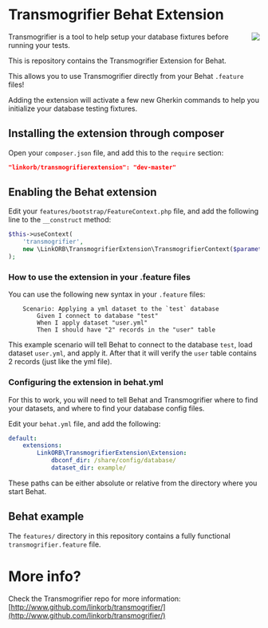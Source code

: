 # Transmogrifier Behat Extension
<img src="http://www.linkorb.com/d/online/linkorb/upload/transmogrifier.gif" align="right" />

Transmogrifier is a tool to help setup your database fixtures before running your tests.

This is repository contains the Transmogrifier Extension for Behat.

This allows you to use Transmogrifier directly from your Behat `.feature` files!

Adding the extension will activate a few new Gherkin commands to help you initialize your database testing fixtures.

## Installing the extension through composer

Open your `composer.json` file, and add this to the `require` section:

```json
"linkorb/transmogrifierextension": "dev-master"
```

## Enabling the Behat extension

Edit your `features/bootstrap/FeatureContext.php` file, and add the following line to the `__construct` method:
```php
$this->useContext(
    'transmogrifier',
    new \LinkORB\TransmogrifierExtension\TransmogrifierContext($parameters)
);
```

### How to use the extension in your .feature files

You can use the following new syntax in your `.feature` files:

```gherkin
    Scenario: Applying a yml dataset to the `test` database
        Given I connect to database "test"
        When I apply dataset "user.yml"
        Then I should have "2" records in the "user" table
```

This example scenario will tell Behat to connect to the database `test`, load dataset `user.yml`, and apply it.
After that it will verify the `user` table contains 2 records (just like the yml file).

### Configuring the extension in behat.yml

For this to work, you will need to tell Behat and Transmogrifier where to find your datasets,
and where to find your database config files.

Edit your `behat.yml` file, and add the following:

```yml
default:
    extensions:
        LinkORB\TransmogrifierExtension\Extension:
            dbconf_dir: /share/config/database/
            dataset_dir: example/
```

These paths can be either absolute or relative from the directory where you start Behat.

## Behat example

The `features/` directory in this repository contains a fully functional `transmogrifier.feature` file.

# More info?

Check the Transmogrifier repo for more information:
[http://www.github.com/linkorb/transmogrifier/](http://www.github.com/linkorb/transmogrifier/)
